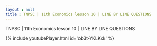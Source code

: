 ```yaml
---
layout : null
title : TNPSC | 11th Economics lesson 10 | LINE BY LINE QUESTIONS
---
```


TNPSC | 11th Economics lesson 10 | LINE BY LINE QUESTIONS



{% include youtubePlayer.html id='ob3t-YKLKxk' %}
